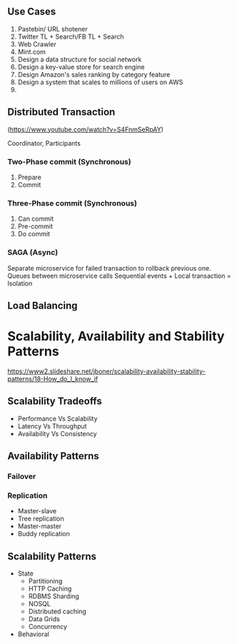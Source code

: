 ## Use Cases
1. Pastebin/ URL shotener
2. Twitter TL + Search/FB TL + Search
3. Web Crawler
4. Mint.com
5. Design a data structure for social network
6. Design a key-value store for search engine
7. Design Amazon's sales ranking by category feature
8. Design a system that scales to millions of users on AWS
9. 
## Distributed Transaction
(https://www.youtube.com/watch?v=S4FnmSeRpAY)  

Coordinator, Participants
### Two-Phase commit (Synchronous)
1. Prepare  
2. Commit  

### Three-Phase commit (Synchronous)
1. Can commit
2. Pre-commit
3. Do commit

### SAGA  (Async)
Separate microservice for failed transaction to rollback previous one.
Queues between microservice calls
Sequential events + Local transaction = Isolation

## Load Balancing

# Scalability, Availability and Stability Patterns
https://www2.slideshare.net/jboner/scalability-availability-stability-patterns/18-How_do_I_know_if

## Scalability Tradeoffs
 - Performance Vs Scalability
 - Latency Vs Throughput
 - Availability Vs Consistency

## Availability Patterns
### Failover
### Replication
 - Master-slave
 - Tree replication
 - Master-master
 - Buddy replication

## Scalability Patterns
 - State
	 - Partitioning
	 - HTTP Caching
	 - RDBMS Sharding
	 - NOSQL
	 - Distributed caching
	 - Data Grids
	 - Concurrency
 - Behavioral
 

<!--stackedit_data:
eyJoaXN0b3J5IjpbLTYzNTAzMjI5MywxMjkzNjAzMjUwLDEyND
I1NDYxODIsMTQzMjc0NDcxMywtMTk2ODc4NTg4MywtMTQ3MzM4
ODQ3OCwxNjQ4NDMyNTU5LC0xMjc0NzY3MDAsLTkzMjAwNzUyLC
05ODIwMjc3OTZdfQ==
-->
